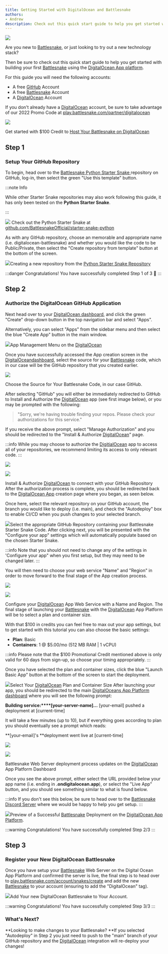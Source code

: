 ```yaml
---
title: Getting Started with DigitalOcean and Battlesnake
authors:
- Andrew
description: Check out this quick start guide to help you get started with building your first Battlesnake using the DigitalOcean App platform.
---
```


![](./img/Screenshot-2022-03-22-142742.png)


Are you new to [Battlesnake](https://play.battlesnake.com), or just looking to try out a new technology stack?

Then be sure to check out this quick start guide to help you get started with building your first [Battlesnake](https://play.battlesnake.com) using the [DigitalOcean App platform](https://play.battlesnake.com/partner/digitalocean).

For this guide you will need the following accounts:

- A free [GitHub](https://github.com) Account
- A free [Battlesnake](https://play.battlesnake.com) Account
- A [DigitalOcean](https://play.battlesnake.com/partner/digitalocean ) Account

If you don't already have a [DigitalOcean](https://play.battlesnake.com/partner/digitalocean) account, be sure to take advantage of our 2022 Promo Code at [play.battlesnake.com/partner/digitalocean](https://play.battlesnake.com/partner/digitalocean)

[![](./img/image-54.png)](https://play.battlesnake.com/partner/digitalocean)

Get started with $100 Credit to [Host Your Battlesnake on DigitalOcean](https://play.battlesnake.com/partner/digitalocean)

## Step 1

### Setup Your GitHub Repository

To begin, head over to the [Battlesnake Python Starter Snake ](https://github.com/BattlesnakeOfficial/starter-snake-python)repository on GitHub, log-in, then select the green "Use this template" button.

:::note Info

While other Starter Snake repositories may also work following this guide, it has only been tested on the **Python Starter Snake**.

:::


[![](./img/image-57.png)](https://github.com/BattlesnakeOfficial/starter-snake-python)
Check out the Python Starter Snake at [github.com/BattlesnakeOfficial/starter-snake-python](https://github.com/BattlesnakeOfficial/starter-snake-python)

As with any GitHub repository, choose an memorable and appropriate name (i.e. digitalocean-battlesnake) and whether you would like the code to be Public/Private, then select the "Create repository from template" button at the bottom of the screen.

![](./img/image-59.png)Creating a new repository from the [Python Starter Snake Repository](https://github.com/BattlesnakeOfficial/starter-snake-python)


:::danger Congratulations!
You have successfully completed Step 1 of 3 👏
:::

## Step 2

### Authorize the DigitalOcean GitHub Application

Next head over to your [DigitalOcean dashboard](https://cloud.digitalocean.com), and click the green "Create" drop-down button in the top navigation bar and select "Apps". 

Alternatively, you can select "Apps" from the sidebar menu and then select the blue "Create App" button in the main window. 

[![](./img/image-61.png)](https://play.battlesnake.com/partner/digitalocean)App Management Menu on the [DigitalOcean](https://play.battlesnake.com/partner/digitalocean) 

Once you have successfully accessed the App creation screen in the [DigitalOcean](https://play.battlesnake.com/partner/digitalocean)[dashboard](https://cloud.digitalocean.com/apps), select the source for your [Battlesnake](https://play.battlesnake.com) code, which in our case will be the GitHub repository that you created earlier.

[![](./img/image-62.png)](https://play.battlesnake.com/partner/digitalocean)

Choose the Source for Your Battlesnake Code, in our case GitHub.

After selecting "GitHub" you will either be immediately redirected to GitHub to Install and Authorize the [DigitalOcean](https://play.battlesnake.com/partner/digitalocean) app (see first image below), or you may be prompted with the following:

> "Sorry, we're having trouble finding your repos. Please check your authorizations for this service."

If you receive the above prompt, select "Manage Authorization" and you should be redirected to the "Install & Authorize [DigitalOcean](https://play.battlesnake.com/partner/digitalocean)" page.


:::info
While you may choose to authorize the [DigitialOcean](https://play.battlesnake.com/partner/digitalocean) app to access all of your repositories, we recommend limiting its access to only relevant code.
:::

![](./img/image-65.png)

![](./img/image-63.png)

Install & Authorize [DigitalOcean](https://play.battlesnake.com/partner/digitalocean) to connect with your GitHub Repository
After the authorization process is complete, you should be redirected back to the [DigitalOcean App](https://cloud.digitalocean.com/apps) creation page where you began, as seen below. 

Once here, select the relevant repository on your GitHub account, the branch you would like to deploy (i.e. main), and check the "Autodeploy" box to enable CI/CD when you push changes to your selected branch.

![](./img/image-66.png)Select the appropriate GitHub Repository containing your Battlesnake Starter Snake Code.
After clicking next, you will be presented with the "Configure your app" settings which will automatically populate based on the chosen Starter Snake.


:::info
Note that you should not need to change any of the settings in 'Configure your app" when you first setup, but they may need to be changed later.
:::

You will then need to choose your web service "Name" and "Region" in order to move forward to the final stage of the App creation process.

![](./img/image-68.png)

![](./img/image-69.png)

Configure your [DigitalOcean](https://play.battlesnake.com/partner/digitalocean) App Web Service with a Name and Region.
The final stage of launching your [Battlesnake](https://play.battlesnake.com) with the [DigitalOcean](https://play.battlesnake.com/partner/digitalocean) App Platform will be to select a plan and container size.

With that $100 in credits you can feel free to max out your app settings, but to get started with this tutorial you can also choose the basic settings:

- **Plan**: Basic
- **Containers**: 1 @ $5.00/mo (512 MB RAM | 1 vCPU) 


:::info
Please note that the $100 Promotional Credit mentioned above is only valid for 60 days from sign-up, so choose your timing appropriately.
:::


Once you have selected the plan and container sizes, click the blue "Launch Basic App" button at the bottom of the screen to start the deployment.

![](./img/image-70.png)Select Your [DigitalOcean](https://play.battlesnake.com/partner/digitalocean) Plan and Container Size
After launching your app, you should be redirected to the main [DigitalOceans App Platform dashboard](https://cloud.digitalocean.com/apps) where you will see the following prompt:

**Building service:****[your-server-name]...** [your-email] pushed a deployment at [current-time]

It will take a few minutes (up to 10), but if everything goes according to plan you should eventually see a prompt which reads:

**[your-email]'s **deployment went live at [current-time]

![](./img/screenshot-rocks--1-.png)

![](./img/screenshot-rocks--2-.png)

Battlesnake Web Server deployment process updates on the [DigitalOcean](https://play.battlesnake.com/partner/digitalocean) App Platform Dashboard

Once you see the above prompt, either select the URL provided below your app name (i.e. ending in **.ondigitalocean.app**), or select the "Live App" button, and you should see something similar to what is found below.


:::info
If you don't see this below, be sure to head over to the [Battlesnake Discord Server](https://play.battlesnake.com/discord) where we would be happy to help you get setup.
:::

![](./img/image-72.png)Preview of a Successful [Battlesnake](https://play.battlesnake.com) Deployment on the [DigitalOcean App Platform](https://play.battlesnake.com/partner/digitalocean).



:::warning Congratulations!
You have successfully completed Step 2/3
:::


## Step 3

### Register your New DigitalOcean Battlesnake

Once you have setup your [Battlesnake](https://play.battlesnake.com) Web Server on the Digital Ocean App Platform and confirmed the server is live, the final step is to head over to [play.battlesnake.com/account/snakes/create](https://play.battlesnake.com/account/snakes/create/) and add the new [Battlesnake](https://play.battlesnake.com) to your account (ensuring to add the "DigitalOcean" tag).

![](./img/image-74.png)Add Your new DigitalOcean Battlesnake to Your Account.


:::warning Congratulations!
You have successfully completed Step 3/3
:::


### What's Next?

**Looking to make changes to your Battlesnake? **If you selected "Autodeploy" in Step 2 you just need to push to the "main" branch of your GitHub repository and the [DigitalOcean](https://play.battlesnake.com/partner/digitalocean) integration will re-deploy your changes!